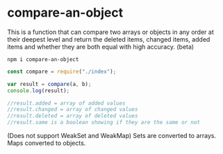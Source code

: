 # compare-an-object

This is a function that can compare two arrays or objects in any order at their deepest level and return the deleted items, changed items, added items and whether they are both equal with high accuracy. (beta)

```
npm i compare-an-object
```

```js
const compare = require("./index");

var result = compare(a, b);
console.log(result);

//result.added = array of added values
//result.changed = array of changed values
//result.deleted = array of deleted values
//result.same is a boolean showing if they are the same or not
```

(Does not support WeakSet and WeakMap) Sets are converted to arrays. Maps converted to objects.
